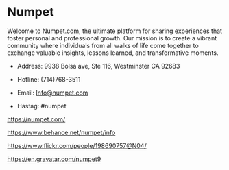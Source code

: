 # Numpet

Welcome to Numpet.com, the ultimate platform for sharing experiences that foster personal and professional growth. Our mission is to create a vibrant community where individuals from all walks of life come together to exchange valuable insights, lessons learned, and transformative moments.

- Address: 9938 Bolsa ave, Ste 116, Westminster CA 92683

- Hotline: (714)768-3511

- Email: Info@numpet.com

- Hastag: #numpet

https://numpet.com/

https://www.behance.net/numpet/info

https://www.flickr.com/people/198690757@N04/

https://en.gravatar.com/numpet9

